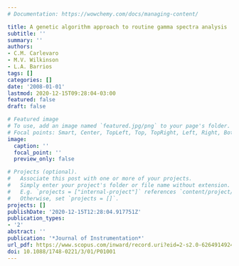 ```yaml
---
# Documentation: https://wowchemy.com/docs/managing-content/

title: A genetic algorithm approach to routine gamma spectra analysis
subtitle: ''
summary: ''
authors:
- C.M. Carlevaro
- M.V. Wilkinson
- L.A. Barrios
tags: []
categories: []
date: '2008-01-01'
lastmod: 2020-12-15T09:28:04-03:00
featured: false
draft: false

# Featured image
# To use, add an image named `featured.jpg/png` to your page's folder.
# Focal points: Smart, Center, TopLeft, Top, TopRight, Left, Right, BottomLeft, Bottom, BottomRight.
image:
  caption: ''
  focal_point: ''
  preview_only: false

# Projects (optional).
#   Associate this post with one or more of your projects.
#   Simply enter your project's folder or file name without extension.
#   E.g. `projects = ["internal-project"]` references `content/project/deep-learning/index.md`.
#   Otherwise, set `projects = []`.
projects: []
publishDate: '2020-12-15T12:28:04.917751Z'
publication_types:
- '2'
abstract: ''
publication: '*Journal of Instrumentation*'
url_pdf: https://www.scopus.com/inward/record.uri?eid=2-s2.0-62649149246&doi=10.1088%2f1748-0221%2f3%2f01%2fP01001&partnerID=40&md5=d814f3b855cfb15a98a13746c65aec6f
doi: 10.1088/1748-0221/3/01/P01001
---
```

